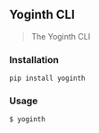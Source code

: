## Yoginth CLI

> The Yoginth CLI

### Installation

```
pip install yoginth
```

### Usage

```
$ yoginth
```